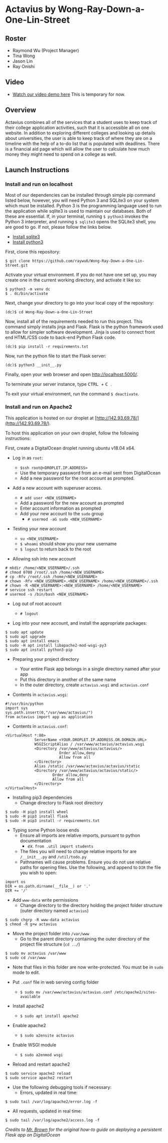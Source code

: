 # Actavius by Wong-Ray-Down-a-One-Lin-Street

## Roster
* Raymond Wu (Project Manager)
* Tina Wong
* Jason Lin
* Ray Onishi

## Video
* [Watch our video demo here]("/") This is temporary for now.

## Overview
Actavius combines all of the services that a student uses to keep track of their college application activities, such that it is accessible all on one website. In addition to exploring different colleges and looking up details about universities, the user is able to keep track of where they are on a timeline with the help of a to-do list that is populated with deadlines. There is a financial aid page which will allow the user to calculate how much money they might need to spend on a college as well.

## Launch Instructions
### Install and run on localhost
Most of our dependencies can be installed through simple pip command listed below, however, you will need Python 3 and SQLite3 on your system which must be installed. Python 3 is the programming language used to run the application while sqlite3 is used to maintain our databases. Both of these are essential. If, in your terminal, running `$ python3` invokes the Python 3 interpreter, and running `$ sqlite3` opens the SQLite3 shell, you are good to go. If not, please follow the links below.
* [Install sqlite3](https://mislav.net/rails/install-sqlite3/ "Install sqlite3")
* [Install python3](https://realpython.com/installing-python/ "Install python3")

First, clone this repository:
```
$ git clone https://github.com/raywu6/Wong-Ray-Down-a-One-Lin-Street.git
```
Activate your virtual environment. If you do not have one set up, you may create one in the current working directory, and activate it like so:
```
$ python3 -m venv dc
$ . dc/bin/activate
```

Next, change your directory to go into your local copy of the repository:
```
(dc)$ cd Wong-Ray-Down-a-One-Lin-Street
```
Now, install all of the requirements needed to run this project. This command simply installs jinja and Flask. Flask is the python framework used to allow for simpler software development. Jinja is used to connect front end HTML/CSS code to back-end Python Flask code.

```
(dc)$ pip install -r requirements.txt
```

Now, run the python file to start the Flask server:
```
(dc)$ python3 __init__.py
```

Finally, open your web browser and open [http://localhost:5000/](http://localhost:5000/).

To terminate your server instance, type <kbd> CTRL </kbd> + <kbd> C </kbd>.

To exit your virtual environment, run the command `$ deactivate`.

### Install and run on Apache2

This application is hosted on our droplet at [http://142.93.69.78/](http://142.93.69.78/).

To host this application on your own droplet, follow the following instructions:

First, create a DigitalOcean droplet running ubuntu v18.04 x64.

* Log in as `root`:
  * ```$ssh root@<DROPLET.IP.ADDRESS>```
  * Use the temporary password from an e-mail sent from DigitalOcean
  * Add a new password for the root account as prompted.

* Add a new account with superuser access.
  * ```# add user <NEW_USERNAME>```
  * Add a password for the new account as prompted
  * Enter account information as prompted
  * Add your new account to the `sudo` group
    * ```# usermod -aG sudo <NEW_USERNAME>```

* Testing your new account
  * `su <NEW_USERNAME>`
  * `$ whoami` should show you your new username
  * `$ logout` to return back to the root

* Allowing ssh into new account
```
# mkdir /home/<NEW_USERNAME>/.ssh
# chmod 0700 /root/.ssh /home/<NEW_USERNAME>
# cp -Rfv /root/.ssh /home/<NEW_USERNAME>
# chown -Rfv <NEW_USERNAME>.<NEW_USERNAME> /home/<NEW_USERNAME>/.ssh
# chown -R <NEW_USERNAME>:<NEW_USERNAME> /home/<NEW_USERNAME>
# service ssh restart
# usermod -s /bin/bash <NEW_USERNAME>
```

* Log out of root account
  * `# logout`

* Log into your new account, and install the appropriate packages:
```
$ sudo apt update
$ sudo apt upgrade
$ sudo apt install emacs
$ sudo -H apt install libapache2-mod-wsgi-py3
$ sudo apt install python3-pip
```

* Preparing your project directory
  * Your entire Flask app belongs in a single directory named after your app
  * Put this directory in another of the same name
  * In the outer directory, create `actavius.wsgi` and `actavius.conf`

* Contents in `actavius.wsgi`:
```
#!/usr/bin/python
import sys
sys.path.insert(0,"/var/www/actavius/")
from actavius import app as application
```

* Contents in `actavius.conf`:
```
<VirtualHost *:80>
             ServerName <YOUR.DROPLET.IP.ADDRESS.OR.DOMAIN.URL>
             WSGIScriptAlias / /var/www/actavius/actavius.wsgi
             <Directory /var/www/actavius/actavius/>
                        Order allow,deny
                        Allow from all
             </Directory>
             Alias /static /var/www/actavius/actavius/static
             <Directory /var/www/actavius/actavius/static/>
                     Order allow,deny
                     Allow from all
             </Directory>
</VirtualHost>
```

* Installing pip3 dependencies
  * Change directory to Flask root directory
```
$ sudo -H pip3 install wheel
$ sudo -H pip3 install flask
$ sudo -H pip3 install -r requirements.txt
```

* Typing some Python loose ends
  * Ensure all imports are relative imports, pursuant to python documentation
    * *ex.* ```from .util import students```
  * The files you will need to change relative imports for are ```/__init__.py``` and ```/util/todo.py```
  * Pathnames will cause problems. Ensure you do not use relative paths for opening files. Use the following, and append to `DIR` the file you wish to open:
```
import os
DIR = os.path.dirname(__file__) or '.'
DIR += '/'
```

* Add `www-data` write permissions
  * Change directory to the directory holding the project folder structure (outer directory named `actavius`)
```
$ sudo chgrp -R www-data actavius
$ chmod -R g+w actavius
```

* Move the project folder into `/var/www`
  * Go to the parent directory containing the outer directory of the project file structure (`cd ../`)
```
$ sudo mv actavius /var/www
$ sudo cd /var/www
```
  * Note that files in this folder are now write-protected. You must be in `sudo` mode to edit.

* Put `.conf` file in web serving config folder
  * ```$ sudo mv /var/www/actavius/actavius.conf /etc/apache2/sites-available```

* Install apache2
  * ```$ sudo apt install apache2```

* Enable apache2
  * ```$ sudo a2ensite actavius```

* Enable WSGI module
  * ```$ sudo a2enmod wsgi```

* Reload and restart apache2
```
$ sudo service apache2 reload
$ sudo service apache2 restart
```

* Use the following debugging tools if necessary:
  * Errors, updated in real time:
```
$ sudo tail /var/log/apache2/error.log -f
```
  * All requests, updated in real time:
```
$ sudo tail /var/log/apache2/access.log -f
```

*Credits to [Mr. Brown](https://github.com/tofr) for the original how-to guide on deploying a persistent Flask app on DigitalOcean*

